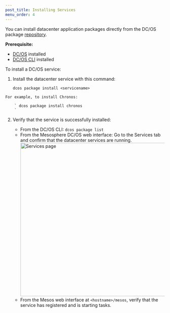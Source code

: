 ```yaml
---
post_title: Installing Services
menu_order: 4
---
```

You can install datacenter application packages directly from the DC/OS package [repository][1].

**Prerequisite:**

  * [DC/OS][2] installed
  * [DC/OS CLI][3] installed

To install a DC/OS service:

  1. Install the datacenter service with this command:
    
        ` dcos package install <servicename>
        `
    
    For example, to install Chronos:
    
        ` dcos package install chronos
        `

  2. Verify that the service is successfully installed:
    
      * From the DC/OS CLI: `dcos package list`
      * From the Mesosphere DC/OS web interface: Go to the Services tab and confirm that the datacenter services are running. <a href="/wp-content/uploads/2015/12/services.png" rel="attachment wp-att-1126"><img src="/wp-content/uploads/2015/12/services-800x486.png" alt="Services page" width="800" height="486" class="alignnone size-large wp-image-1126" /></a>
      * From the Mesos web interface at `<hostname>/mesos`, verify that the service has registered and is starting tasks.

 [1]: /usage/services/repo/
 [2]: /administration/installing/
 [3]: /usage/cli/install/